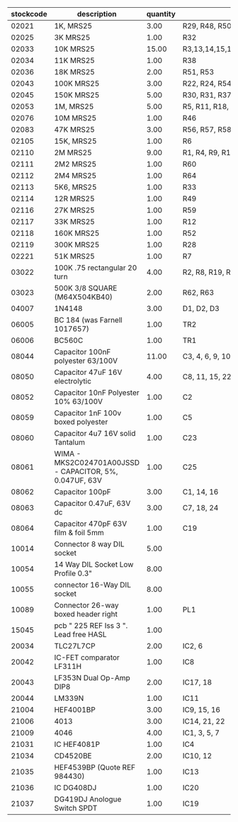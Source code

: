 |stockcode|description|quantity|location|
|---------|-----------|--------|--------|
|02021|1K, MRS25|3.00|R29, R48, R50|
|02025|3K MRS25|1.00|R32|
|02033|10K MRS25|15.00|R3,13,14,15,16,20,34,35,36,41,42,43,44,45,47|
|02034|11K MRS25|1.00|R38|
|02036|18K MRS25|2.00|R51, R53|
|02043|100K MRS25|3.00|R22, R24, R54|
|02045|150K MRS25|5.00|R30, R31, R37, R39, R40|
|02053|1M, MRS25|5.00|R5, R11, R18, R23, R55|
|02076|10M MRS25|1.00|R46|
|02083|47K MRS25|3.00|R56, R57, R58|
|02105|15K, MRS25|1.00|R6|
|02110|2M MRS25|9.00|R1, R4, R9, R10, R17, R21, R26, R27, R61|
|02111|2M2 MRS25|1.00|R60|
|02112|2M4 MRS25|1.00|R64|
|02113|5K6, MRS25|1.00|R33|
|02114|12R MRS25|1.00|R49|
|02116|27K MRS25|1.00|R59|
|02117|33K MRS25|1.00|R12|
|02118|160K MRS25|1.00|R52|
|02119|300K MRS25|1.00|R28|
|02221|51K MRS25|1.00|R7|
|03022|100K .75 rectangular 20 turn|4.00|R2, R8, R19, R25|
|03023|500K 3/8 SQUARE (M64X504KB40)|2.00|R62, R63|
|04007|1N4148|3.00|D1, D2, D3|
|06005|BC 184 (was Farnell 1017657)|1.00|TR2|
|06006|BC560C|1.00|TR1|
|08044|Capacitor 100nF polyester 63/100V|11.00|C3, 4, 6, 9, 10, 12, 13, 17, 20, 21, 26|
|08050|Capacitor 47uF 16V electrolytic|4.00|C8, 11, 15, 22|
|08052|Capacitor 10nF Polyester 10% 63/100V|1.00|C2|
|08059|Capacitor 1nF 100v boxed polyester|1.00|C5|
|08060|Capacitor 4u7 16V solid Tantalum|1.00|C23|
|08061|WIMA - MKS2C024701A00JSSD - CAPACITOR, 5%, 0.047UF, 63V|1.00|C25|
|08062|Capacitor 100pF|3.00|C1, 14, 16|
|08063|Capacitor 0.47uF, 63V dc|3.00|C7, 18, 24|
|08064|Capacitor 470pF 63V film & foil 5mm|1.00|C19|
|10014|Connector 8 way DIL socket|5.00||
|10054|14 Way DIL Socket Low Profile 0.3"|8.00||
|10055|connector 16-Way DIL socket|8.00||
|10089|Connector 26-way boxed header right|1.00|PL1|
|15045|pcb  " 225 REF Iss 3 ". Lead free HASL|1.00||
|20034|TLC27L7CP|2.00|IC2, 6|
|20042|IC-FET comparator LF311H|1.00|IC8|
|20043|LF353N Dual Op-Amp DIP8|2.00|IC17, 18|
|20044|LM339N|1.00|IC11|
|21004|HEF4001BP|3.00|IC9, 15, 16|
|21006|4013|3.00|IC14, 21, 22|
|21009|4046|4.00|IC1, 3, 5, 7|
|21031|IC HEF4081P|1.00|IC4|
|21034|CD4520BE|2.00|IC10, 12|
|21035|HEF4539BP   (Quote REF 984430)|1.00|IC13|
|21036|IC DG408DJ|1.00|IC20|
|21037|DG419DJ Anologue Switch SPDT|1.00|IC19|
